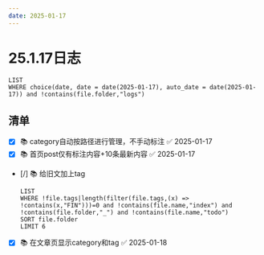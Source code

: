 ```yaml
---
date: 2025-01-17
---
```


# 25.1.17日志

```dataview
LIST
WHERE choice(date, date = date(2025-01-17), auto_date = date(2025-01-17)) and !contains(file.folder,"logs")
```

## 清单

- [x] 📚 category自动按路径进行管理，不手动标注 ✅ 2025-01-17
- [x] 📚 首页post仅有标注内容+10条最新内容 ✅ 2025-01-17
- [/] 📚 给旧文加上tag

    ```dataview
    LIST
    WHERE !file.tags|length(filter(file.tags,(x) => !contains(x,"FIN")))=0 and !contains(file.name,"index") and !contains(file.folder,"_") and !contains(file.name,"todo")
    SORT file.folder
    LIMIT 6
    ```

- [x] 📚 在文章页显示category和tag ✅ 2025-01-18
